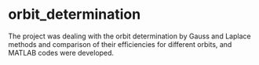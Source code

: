 # orbit_determination
The project was dealing with the orbit determination by Gauss and Laplace methods and comparison of their efficiencies for different orbits, and MATLAB codes were developed.
